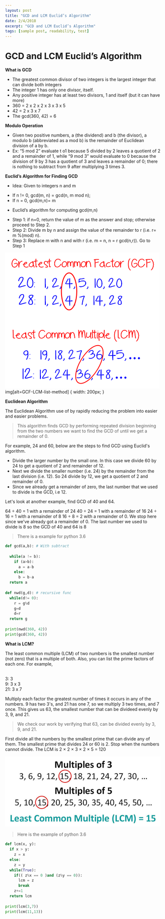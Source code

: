 ```yaml
---
layout: post
title: "GCD and LCM Euclid’s Algorithm"
date: 2/4/2018
excerpt: "GCD and LCM Euclid’s Algorithm"
tags: [sample post, readability, test]
---
```

**GCD and LCM Euclid’s Algorithm**
===
**What is GCD** 

+	The greatest common divisor of two integers is the largest integer that can divide both integers
+	The integer 1 has only one divisor, itself. 
+	Any positive integer has at least two divisors, 1 and itself (but it can have more)
+	360 = 2 x 2 x 2 x 3 x 3 x 5
+	42 = 2 x 3 x 7
+	The gcd(360, 42) =  6

**Modulo Operation** 

+	Given two positive numbers, a (the dividend) and b (the divisor), a modulo b (abbreviated as a mod b) is the remainder of Euclidean division of a by b.
+	Ex: “5 mod 2” evaluate t o1 because 5 divided by 2 leaves a quotient of 2 and a remainder of 1, while “9 mod 3” would evaluate to 0 because the division of 9 by 3 has a quotient of 3 and leaves a remainder of 0; there is nothing to subtract from 9 after multiplying 3 times 3.

**Euclid’s Algorithm for Finding GCD**

+	Idea: Given to integers n and m 
-	If n != 0, gcd(m, n) = gcd(n, m mod n);
-	If n = 0, gcd(m,n)= m
+	Euclid’s algorithm for computing gcd(m,n)
-	Step 1: if n=0, return the value of m as the answer and stop; otherwise proceed to Step 2.
-	Step 2: Divide m by n and assign the value of the remainder to r (i.e. r= m %(mod) n).
-	Step 3: Replace m with n and with r (i.e. m = n, n = r  gcd(n,r)). Go to Step 1

![GCF-LCM-list-method](/assets/img/GCF-LCM-list-method.png)
img[alt=GCF-LCM-list-method] { width: 200px; }

**Euclidean Algorithm**

The Euclidean Algorithm use of by rapidly reducing the problem into easier and easier problems. 

> This algorithm finds GCD by performing repeated division beginning from the two numbers we want to find the GCD of until we get a remainder of 0. 

For example, 24 and 60, below are the steps to find GCD using Euclid's algorithm.

+ Divide the larger number by the small one. In this case we divide 60 by 24 to get a quotient of 2 and remainder of 12.
+ Next we divide the smaller number (i.e. 24) by the remainder from the last division (i.e. 12). So 24 divide by 12, we get a quotient of 2 and remainder of 0.
+ Since we already get a remainder of zero, the last number that we used to divide is the GCD, i.e 12.

Let's look at another example, find GCD of 40 and 64.

64 ÷ 40 = 1 with a remainder of 24
40 ÷ 24 = 1 with a remainder of 16
24 ÷ 16 = 1 with a remainder of 8
16 ÷ 8 = 2 with a remainder of 0.
We stop here since we've already got a remainder of 0. The last number we used to divide is 8 so the GCD of 40 and 64 is 8

> There is a example for python 3.6 

```python
def gcd(a,b): # With subtract 
  
  while(a != b):
    if (a>b):
      a = a-b
    else:
      b = b-a
  return a
  
def nwd(g,d): # recursive func
  while(d!= 0):
    r = g%d
    g=d
    d=r
  return g

print(nwd(360, 42))
print(gcd(360, 42))
```

**What is LCM?**

The least common multiple (LCM) of two numbers is the smallest number (not zero) that is a multiple of both.
Also, you can list the prime factors of each one. For example,

<br /> 3: 3
<br /> 9: 3 x 3
<br /> 21: 3 x 7

Multiply each factor the greatest number of times it occurs in any of the numbers. 9 has two 3's, and 21 has one 7, so we multiply 3 two times, and 7 once. This gives us 63, the smallest number that can be divideed evenly by 3, 9, and 21.

> We check our work by verifying that 63, can be divided evenly by 3, 9, and 21.

First divide all the numbers by the smallest prime that can divide any of them. The smallest prime that divides 24 or 60 is 2. Stop when the numbers cannot divide. The LCM is 2 × 2 × 3 × 2 × 5 = 120

![LCM](/assets/img/LCM.jpg)

> Here is the example of python 3.6

```python
def lcm(x, y):  
  if x > y:
    z = x
  else:
    z = y
  while(True):  
    if(( z%x == 0 )and (z%y == 0)):
      lcm = z
      break
    z+=1  
  return lcm
  
print(lcm(3,7))
print(lcm(11,13))
```
